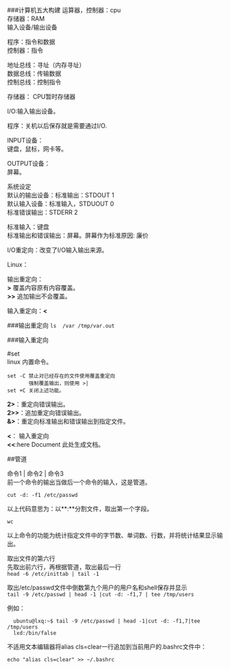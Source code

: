 ###计算机五大构建
运算器，控制器：cpu  
存储器：RAM  
输入设备/输出设备

程序：指令和数据  
控制器：指令  


地址总线：寻址（内存寻址）  
数据总线：传输数据  
控制总线：控制指令  


存储器： CPU暂时存储器   

I/O:输入输出设备。  


程序：关机以后保存就是需要通过I/O.  


INPUT设备：  
键盘，鼠标，网卡等。
  
OUTPUT设备：  
屏幕。


系统设定  
   默认的输出设备：标准输出：STDOUT 1  
   默认输入设备：标准输入，STDUOUT 0  
   标准错误输出：STDERR 2  

标准输入：键盘  
标准输出和错误输出：屏幕。屏幕作为标准原因: 廉价  


I/O重定向：改变了I/O输入输出来源。  

Linux：  

输出重定向：  
**>**    覆盖内容原有内容覆盖。  
**>>**   追加输出不会覆盖。  
 

 
输入重定向：**<**  


###输出重定向
``
ls  /var /tmp/var.out
``

###输入重定向

#set  
linux 内置命令。    
````
set -C 禁止对已经存在的文件使用覆盖重定向  
       强制覆盖输出，则使用 >|
set +C 关闭上述功能。 
````

**2>**：重定向错误输出。  
**2>>**：追加重定向错误输出。  
**&>**：重定向标准输出和错误输出到指定文件。


**<**： 输入重定向  
**<<**:here Document 此处生成文档。


##管道  

命令1 | 命令2 | 命令3  
前一个命令的输出当做后一个命令的输入，这是管道。  

``cut -d: -f1 /etc/passwd``  

以上代码意思为：以**:**分割文件，取出第一个字段。  

``wc ``  

以上命令的功能为统计指定文件中的字节数、单词数、行数，并将统计结果显示输出。

取出文件的第六行  
先取出前六行，再根据管道，取出最后一行  
``head -6 /etc/inittab | tail -1``

取出/etc/passwd文件中倒数第九个用户的用户名和shell保存并显示  
``tail -9 /etc/passwd | head -1 |cut -d: -f1,7 | tee /tmp/users``  

例如：  
````
  ubuntu@lxq:~$ tail -9 /etc/passwd | head -1|cut -d: -f1,7|tee /tmp/users 
  lxd:/bin/false
````

不适用文本编辑器将alias cls=clear一行追加到当前用户的.bashrc文件中：  
````
echo "alias cls=clear" >> ~/.bashrc
````





























































